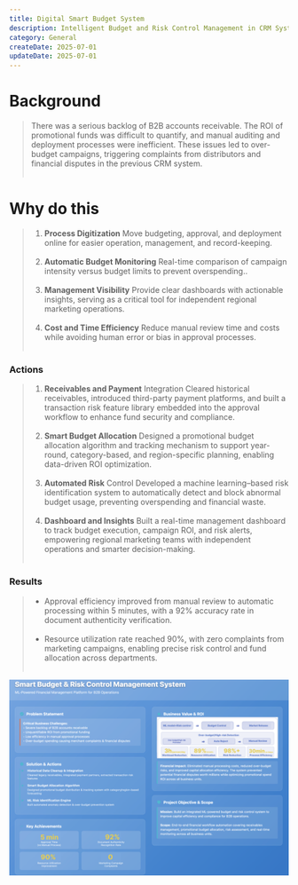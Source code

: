 ```yaml
---
title: Digital Smart Budget System
description: Intelligent Budget and Risk Control Management in CRM System 
category: General
createDate: 2025-07-01
updateDate: 2025-07-01
---
```


# Background
>There was a serious backlog of B2B accounts receivable. The ROI of promotional funds was difficult to quantify, and manual auditing and deployment processes were inefficient. These issues led to over-budget campaigns, triggering complaints from distributors and financial disputes in the previous CRM system.<br><br>



# Why do this

>1. **Process Digitization**  Move budgeting, approval, and deployment online for easier operation, management, and record-keeping.<br><br>
>2. **Automatic Budget Monitoring**  Real-time comparison of campaign intensity versus budget limits to prevent overspending..<br><br>
>3. **Management Visibility**  Provide clear dashboards with actionable insights, serving as a critical tool for independent regional marketing operations.<br><br>
>4. **Cost and Time Efficiency**  Reduce manual review time and costs while avoiding human error or bias in approval processes.<br><br>


### Actions
>1. **Receivables and Payment**  Integration Cleared historical receivables, introduced third-party payment platforms, and built a transaction risk feature library embedded into the approval workflow to enhance fund security and compliance.<br><br>
>2. **Smart Budget Allocation**  Designed a promotional budget allocation algorithm and tracking mechanism to support year-round, category-based, and region-specific planning, enabling data-driven ROI optimization.<br><br>
>3. **Automated Risk**  Control Developed a machine learning–based risk identification system to automatically detect and block abnormal budget usage, preventing overspending and financial waste.<br><br>
>4. **Dashboard and Insights**  Built a real-time management dashboard to track budget execution, campaign ROI, and risk alerts, empowering regional marketing teams with independent operations and smarter decision-making.<br><br>



### Results
>- Approval efficiency improved from manual review to automatic processing within 5 minutes, with a 92% accuracy rate in document authenticity verification.<br><br>
>- Resource utilization rate reached 90%, with zero complaints from marketing campaigns, enabling precise risk control and fund allocation across departments.<br><br>

![project2-budget-model](./project2-budget-model.png)

